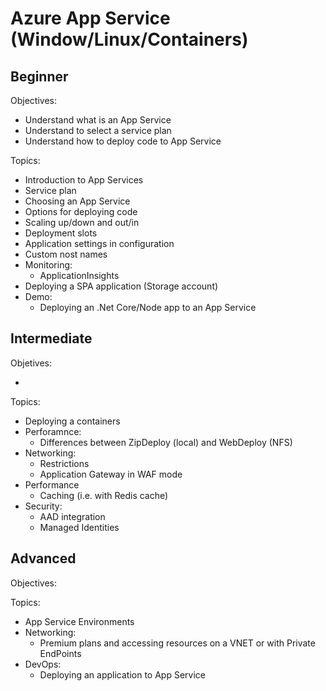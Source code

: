 # Azure App Service (Window/Linux/Containers)

## Beginner

Objectives:

- Understand what is an App Service
- Understand to select a service plan
- Understand how to deploy code to App Service

Topics:

- Introduction to App Services
- Service plan
- Choosing an App Service
- Options for deploying code
- Scaling up/down and out/in
- Deployment slots
- Application settings in configuration
- Custom nost names
- Monitoring:
  - ApplicationInsights
- Deploying a SPA application (Storage account)
- Demo:
  - Deploying an .Net Core/Node app to an App Service

## Intermediate

Objetives:

-

Topics:

- Deploying a containers
- Perforamnce:
  - Differences between ZipDeploy (local) and WebDeploy (NFS)
- Networking:
  - Restrictions
  - Application Gateway in WAF mode
- Performance
  - Caching (i.e. with Redis cache)
- Security:
  - AAD integration
  - Managed Identities

## Advanced

Objectives:

Topics:

- App Service Environments
- Networking:
  - Premium plans and accessing resources on a VNET or with Private EndPoints
- DevOps:
  - Deploying an application to App Service
